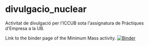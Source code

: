 # divulgacio_nuclear
Activitat de divulgació per l'ICCUB sota l'assignatura de Pràctiques d'Empresa a la UB.

Link to the binder page of the Minimum Mass activity.
[![Binder](https://mybinder.org/badge_logo.svg)](https://mybinder.org/v2/gh/dpascuso/divulgacio_nuclear/HEAD?filepath=Neutron_Star_Minimum_Mass_v0.ipynb)
